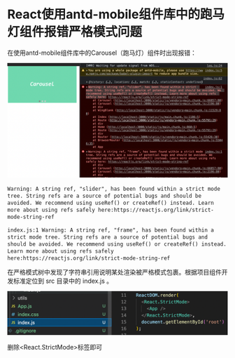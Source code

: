 # React使用antd-mobile组件库中的跑马灯组件报错严格模式问题

在使用antd-mobile组件库中的Carousel（跑马灯）组件时出现报错：

![carousel](./assets/carousel.png)

```
Warning: A string ref, "slider", has been found within a strict mode tree. String refs are a source of potential bugs and should be avoided. We recommend using useRef() or createRef() instead. Learn more about using refs safely here:https://reactjs.org/link/strict-mode-string-ref
```

```
index.js:1 Warning: A string ref, "frame", has been found within a strict mode tree. String refs are a source of potential bugs and should be avoided. We recommend using useRef() or createRef() instead. Learn more about using refs safely here:https://reactjs.org/link/strict-mode-string-ref
```

在严格模式树中发现了字符串引用说明某处渲染被严格模式包裹。根据项目组件开发标准定位到 src 目录中的 index.js 。

![截屏2021-07-20 下午3.16.01](./assets/carousel2.png)

删除<React.StrictMode>标签即可
